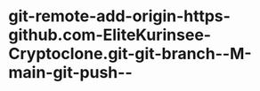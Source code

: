 # git-remote-add-origin-https-github.com-EliteKurinsee-Cryptoclone.git-git-branch--M-main-git-push--